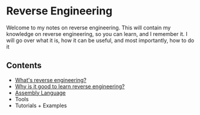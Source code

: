 # Reverse Engineering

Welcome to my notes on reverse engineering. This will contain my knowledge on reverse engineering, so you can learn, and I remember it. I will go over what it is, how it can be useful, and most importantly, how to do it

## Contents

* [What's reverse engineering?](https://github.com/sashaCTF/pwn-rev-notes/blob/master/reverse-engineering/what-is-it.md)
* [Why is it good to learn reverse engineering?](https://github.com/sashaCTF/pwn-rev-notes/blob/master/reverse-engineering/why-learn-it.md)
* [Assembly Language](https://github.com/sashaCTF/pwn-rev-notes/tree/master/reverse-engineering/assembly-language)
* Tools
* Tutorials + Examples

